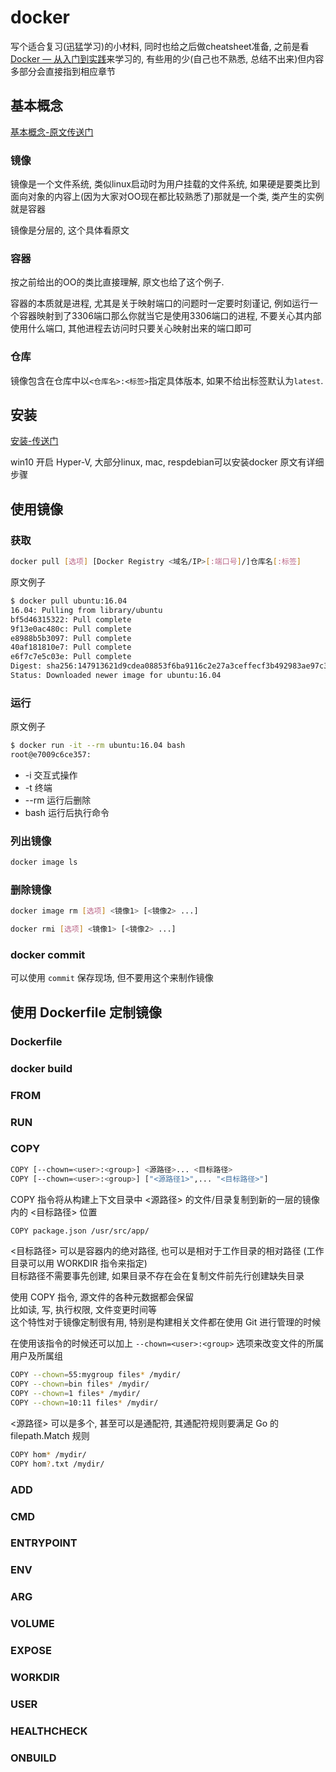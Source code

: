 # docker

写个适合复习(迅猛学习)的小材料, 同时也给之后做cheatsheet准备, 之前是看[Docker — 从入门到实践](https://github.com/yeasy/docker_practice)来学习的, 有些用的少(自己也不熟悉, 总结不出来)但内容多部分会直接指到相应章节

## 基本概念

[基本概念-原文传送门](https://github.com/yeasy/docker_practice/blob/master/basic_concept/README.md)

### 镜像

镜像是一个文件系统, 类似linux启动时为用户挂载的文件系统, 如果硬是要类比到面向对象的内容上(因为大家对OO现在都比较熟悉了)那就是一个类, 类产生的实例就是容器

镜像是分层的, 这个具体看原文

### 容器

按之前给出的OO的类比直接理解, 原文也给了这个例子.  

容器的本质就是进程, 尤其是关于映射端口的问题时一定要时刻谨记, 例如运行一个容器映射到了3306端口那么你就当它是使用3306端口的进程, 不要关心其内部使用什么端口, 其他进程去访问时只要关心映射出来的端口即可

### 仓库

镜像包含在仓库中以`<仓库名>:<标签>`指定具体版本, 如果不给出标签默认为`latest`.

## 安装

[安装-传送门](https://github.com/yeasy/docker_practice/blob/master/install/README.md)

win10 开启 Hyper-V, 大部分linux, mac, respdebian可以安装docker 原文有详细步骤

## 使用镜像

### 获取

```bash
docker pull [选项] [Docker Registry <域名/IP>[:端口号]/]仓库名[:标签]
```

原文例子

```bash
$ docker pull ubuntu:16.04
16.04: Pulling from library/ubuntu
bf5d46315322: Pull complete
9f13e0ac480c: Pull complete
e8988b5b3097: Pull complete
40af181810e7: Pull complete
e6f7c7e5c03e: Pull complete
Digest: sha256:147913621d9cdea08853f6ba9116c2e27a3ceffecf3b492983ae97c3d643fbbe
Status: Downloaded newer image for ubuntu:16.04
```

### 运行

原文例子

```bash
$ docker run -it --rm ubuntu:16.04 bash
root@e7009c6ce357:
```

* -i 交互式操作
* -t 终端
* --rm 运行后删除
* bash 运行后执行命令

### 列出镜像

```bash
docker image ls
```

### 删除镜像

```bash
docker image rm [选项] <镜像1> [<镜像2> ...]

docker rmi [选项] <镜像1> [<镜像2> ...]
```

### docker commit

可以使用 `commit` 保存现场, 但不要用这个来制作镜像

## 使用 Dockerfile 定制镜像

### Dockerfile

### docker build

### FROM

### RUN

### COPY

```bash
COPY [--chown=<user>:<group>] <源路径>... <目标路径>
COPY [--chown=<user>:<group>] ["<源路径1>",... "<目标路径>"]
```

COPY 指令将从构建上下文目录中 <源路径> 的文件/目录复制到新的一层的镜像内的 <目标路径> 位置

```bash
COPY package.json /usr/src/app/
```

<目标路径> 可以是容器内的绝对路径, 也可以是相对于工作目录的相对路径 (工作目录可以用 WORKDIR 指令来指定)  
目标路径不需要事先创建, 如果目录不存在会在复制文件前先行创建缺失目录

使用 COPY 指令, 源文件的各种元数据都会保留  
比如读, 写, 执行权限, 文件变更时间等  
这个特性对于镜像定制很有用, 特别是构建相关文件都在使用 Git 进行管理的时候

在使用该指令的时候还可以加上 `--chown=<user>:<group>` 选项来改变文件的所属用户及所属组

```bash
COPY --chown=55:mygroup files* /mydir/
COPY --chown=bin files* /mydir/
COPY --chown=1 files* /mydir/
COPY --chown=10:11 files* /mydir/
```

<源路径> 可以是多个, 甚至可以是通配符, 其通配符规则要满足 Go 的 filepath.Match 规则

```bash
COPY hom* /mydir/
COPY hom?.txt /mydir/
```

### ADD

### CMD

### ENTRYPOINT

### ENV

### ARG

### VOLUME

### EXPOSE

### WORKDIR

### USER

### HEALTHCHECK

### ONBUILD
